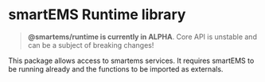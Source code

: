 # smartEMS Runtime library

> **@smartems/runtime is currently in ALPHA**. Core API is unstable and can be a subject of breaking changes!

This package allows access to smartems services.  It requires smartEMS to be running already and the functions to be imported as externals.
